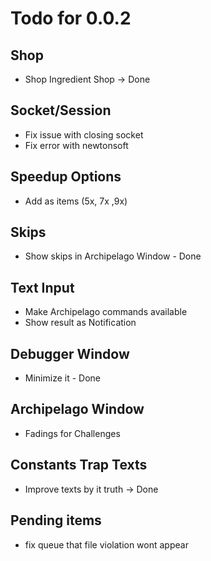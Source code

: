 # Todo for 0.0.2

## Shop
- Shop Ingredient Shop -> Done

## Socket/Session
- Fix issue with closing socket
- Fix error with newtonsoft

## Speedup Options
- Add as items (5x, 7x ,9x)

## Skips
- Show skips in Archipelago Window - Done

## Text Input
- Make Archipelago commands available
- Show result as Notification

## Debugger Window
- Minimize it - Done

## Archipelago Window
- Fadings for Challenges

## Constants Trap Texts
- Improve texts by it truth -> Done

## Pending items
- fix queue that file violation wont appear
